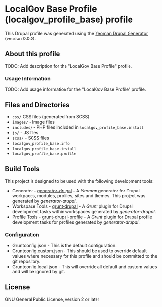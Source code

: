 # LocalGov Base Profile (localgov_profile_base) profile

This Drupal profile was generated using the
[Yeoman Drupal Generator](https://github.com/CraigGardener/generator-drupal)
(version 0.0.0).

## About this profile
TODO: Add description for the "LocalGov Base Profile" profile.

### Usage Information
TODO: Add usage information for the "LocalGov Base Profile" profile.

## Files and Directories
- `css/` CSS files (generated from SCSS)
- `images/` - Image files
- `includes/` - PHP files included in `localgov_profile_base.install`
- `js/` - JS files
- `scss/` - SCSS files
- `localgov_profile_base.info`
- `localgov_profile_base.install`
- `localgov_profile_base.profile`

## Build Tools
This project is designed to be used with the following development tools:
- Generator -
[generator-drupal](https://github.com/CraigGardener/generator-drupal) -
A *Yeoman* generator for Drupal workpaces, modules, profiles, sites and themes. This project was generated by *generator-drupal*.
- Workspace Tools -
[grunt-drupal](https://github.com/CraigGardener/grunt-drupal) -
A *Grunt* plugin for Drupal development tasks within workspaces generated by *generator-drupal*.
- Profile Tools -
[grunt-drupal-profile](https://github.com/CraigGardener/grunt-drupal-profile) -
A *Grunt* plugin for Drupal profile development tasks for profiles generated by *generator-drupal*.

### Configuration
- Gruntconfig.json - This is the default configuration.
- Gruntconfig.custom.json - This should be used to override default values where
necessary for this profile and should be committed to the git repository.
- Gruntconfig.local.json - This will override all default and custom values and
will be ignored by git.

## License
GNU General Public License, version 2 or later
